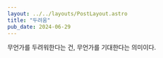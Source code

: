 ```yaml
---
layout: ../../layouts/PostLayout.astro
title: "두려움"
pub_date: 2024-06-29
---
```


무언가를 두려워한다는 건, 무언가를 기대한다는 의미이다.
